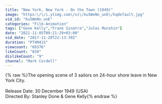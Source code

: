 ```yaml
---
title: "New York, New York - On the Town (1949)"
image: "https:\/\/i.ytimg.com\/vi\/ku5WeNn_unE\/hqdefault.jpg"
vid_id: "ku5WeNn_unE"
categories: "Film-Animation"
tags: ["Gene Kelly","Frank Sinatra","Jules Munshin"]
date: "2021-11-05T09:21:29+03:00"
vid_date: "2017-11-20T22:13:39Z"
duration: "PT4M41S"
viewcount: "69376"
likeCount: "839"
dislikeCount: "9"
channel: "Mark Cordell"
---
```

{% raw %}The opening scene of 3 sailors on 24-hour shore leave in New York City.<br /><br />Release Date: 30 December 1949 (USA)<br />Directed By: Stanley Done  &amp; Gene Kelly{% endraw %}

